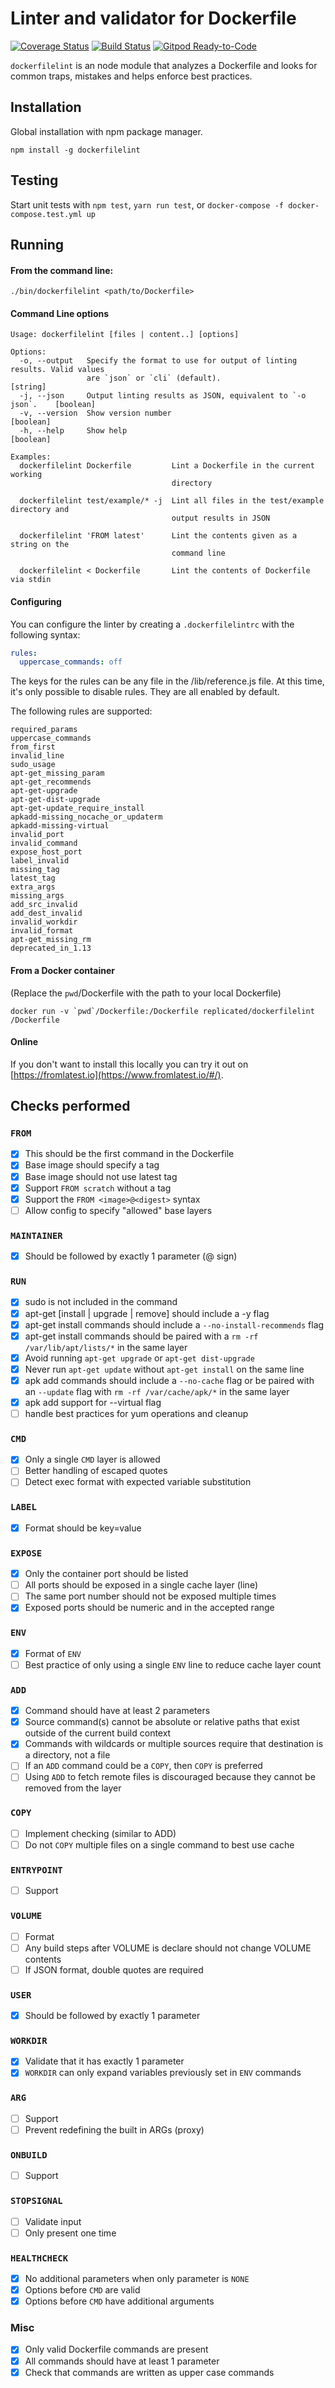 # Linter and validator for Dockerfile

[![Coverage Status](https://coveralls.io/repos/github/replicatedhq/dockerfilelint/badge.svg?branch=master)](https://coveralls.io/github/replicatedhq/dockerfilelint?branch=master)
[![Build Status](https://travis-ci.org/replicatedhq/dockerfilelint.svg?branch=master)](https://travis-ci.org/replicatedhq/dockerfilelint)
[![Gitpod Ready-to-Code](https://img.shields.io/badge/Gitpod-Ready--to--Code-blue?logo=gitpod)](https://gitpod.io/#https://github.com/replicatedhq/dockerfilelint) 


`dockerfilelint` is an node module that analyzes a Dockerfile and looks for common traps, mistakes and helps enforce best practices.

## Installation

Global installation with npm package manager.

```shell
npm install -g dockerfilelint
```

## Testing
Start unit tests with `npm test`, `yarn run test`, or `docker-compose -f docker-compose.test.yml up`

## Running

#### From the command line:

```shell
./bin/dockerfilelint <path/to/Dockerfile>
```

#### Command Line options

```shell
Usage: dockerfilelint [files | content..] [options]

Options:
  -o, --output   Specify the format to use for output of linting results. Valid values
                 are `json` or `cli` (default).                               [string]
  -j, --json     Output linting results as JSON, equivalent to `-o json`.    [boolean]
  -v, --version  Show version number                                         [boolean]
  -h, --help     Show help                                                   [boolean]

Examples:
  dockerfilelint Dockerfile         Lint a Dockerfile in the current working
                                    directory

  dockerfilelint test/example/* -j  Lint all files in the test/example directory and
                                    output results in JSON

  dockerfilelint 'FROM latest'      Lint the contents given as a string on the
                                    command line

  dockerfilelint < Dockerfile       Lint the contents of Dockerfile via stdin
```

#### Configuring

You can configure the linter by creating a `.dockerfilelintrc` with the following syntax:
```yaml
rules:
  uppercase_commands: off
```

The keys for the rules can be any file in the /lib/reference.js file.  At this time, it's only possible to disable rules.  They are all enabled by default.

The following rules are supported:
```
required_params
uppercase_commands
from_first
invalid_line
sudo_usage
apt-get_missing_param
apt-get_recommends
apt-get-upgrade
apt-get-dist-upgrade
apt-get-update_require_install
apkadd-missing_nocache_or_updaterm
apkadd-missing-virtual
invalid_port
invalid_command
expose_host_port
label_invalid
missing_tag
latest_tag
extra_args
missing_args
add_src_invalid
add_dest_invalid
invalid_workdir
invalid_format
apt-get_missing_rm
deprecated_in_1.13
```

#### From a Docker container

(Replace the ``pwd``/Dockerfile with the path to your local Dockerfile)
```shell
docker run -v `pwd`/Dockerfile:/Dockerfile replicated/dockerfilelint /Dockerfile
```

#### Online

If you don't want to install this locally you can try it out on  [https://fromlatest.io](https://www.fromlatest.io/#/).

## Checks performed

### `FROM`

- [x] This should be the first command in the Dockerfile
- [x] Base image should specify a tag
- [x] Base image should not use latest tag
- [x] Support `FROM scratch` without a tag
- [x] Support the `FROM <image>@<digest>` syntax
- [ ] Allow config to specify "allowed" base layers

### `MAINTAINER`

- [x] Should be followed by exactly 1 parameter (@ sign)

### `RUN`

- [x] sudo is not included in the command
- [x] apt-get [install | upgrade | remove] should include a -y flag
- [x] apt-get install commands should include a `--no-install-recommends` flag
- [x] apt-get install commands should be paired with a `rm -rf /var/lib/apt/lists/*` in the same layer
- [x] Avoid running `apt-get upgrade` or `apt-get dist-upgrade`
- [x] Never run `apt-get update` without `apt-get install` on the same line
- [x] apk add commands should include a `--no-cache` flag or be paired with an `--update` flag with `rm -rf /var/cache/apk/*` in the same layer
- [x] apk add support for --virtual flag
- [ ] handle best practices for yum operations and cleanup

### `CMD`

- [x] Only a single `CMD` layer is allowed
- [ ] Better handling of escaped quotes
- [ ] Detect exec format with expected variable substitution

### `LABEL`

- [x] Format should be key=value

### `EXPOSE`

- [x] Only the container port should be listed
- [ ] All ports should be exposed in a single cache layer (line)
- [ ] The same port number should not be exposed multiple times
- [x] Exposed ports should be numeric and in the accepted range

### `ENV`

- [x] Format of `ENV`
- [ ] Best practice of only using a single `ENV` line to reduce cache layer count

### `ADD`

- [x] Command should have at least 2 parameters
- [x] Source command(s) cannot be absolute or relative paths that exist outside of the current build context
- [x] Commands with wildcards or multiple sources require that destination is a directory, not a file
- [ ] If an `ADD` command could be a `COPY`, then `COPY` is preferred
- [ ] Using `ADD` to fetch remote files is discouraged because they cannot be removed from the layer

### `COPY`

- [ ] Implement checking (similar to ADD)
- [ ] Do not `COPY` multiple files on a single command to best use cache

### `ENTRYPOINT`

- [ ] Support

### `VOLUME`

- [ ] Format
- [ ] Any build steps after VOLUME is declare should not change VOLUME contents
- [ ] If JSON format, double quotes are required

### `USER`

- [x] Should be followed by exactly 1 parameter

### `WORKDIR`

- [x] Validate that it has exactly 1 parameter
- [x] `WORKDIR` can only expand variables previously set in `ENV` commands

### `ARG`

- [ ] Support
- [ ] Prevent redefining the built in ARGs (proxy)

### `ONBUILD`

- [ ] Support

### `STOPSIGNAL`

- [ ] Validate input
- [ ] Only present one time

### `HEALTHCHECK`
- [x] No additional parameters when only parameter is `NONE`
- [x] Options before `CMD` are valid
- [x] Options before `CMD` have additional arguments

### Misc

- [x] Only valid Dockerfile commands are present
- [x] All commands should have at least 1 parameter
- [x] Check that commands are written as upper case commands
